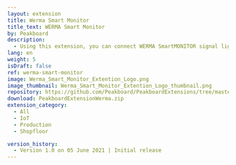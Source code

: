 ```yaml
---
layout: extension
title: Werma Smart Monitor
title_text: WERMA Smart Monitor
by: Peakboard
description: 
  - Using this extension, you can connect WERMA SmartMONITOR signal lights as a data source in Peakboard. This allows you to read out and change the status of a signal light. In addition, a timestamped history of the status can also be read out.
lang: en
weight: 5
isDraft: false
ref: werma-smart-monitor
image: Werma_Smart_Monitor_Extention_Logo.png
image_thumbnail: Werma_Smart_Monitor_Extention_Logo_thumbnail.png
repository: https://github.com/Peakboard/PeakboardExtensions/tree/master/WERMASmartMonitor
download: PeakboardExtensionWerma.zip
extension_category:
  - All
  - IoT
  - Production
  - Shopfloor

version_history:
  - Version 1.0 on 05 June 2021 | Initial release
---
```


